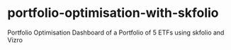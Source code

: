 # portfolio-optimisation-with-skfolio
Portfolio Optimisation Dashboard of a Portfolio of 5 ETFs using skfolio and Vizro

